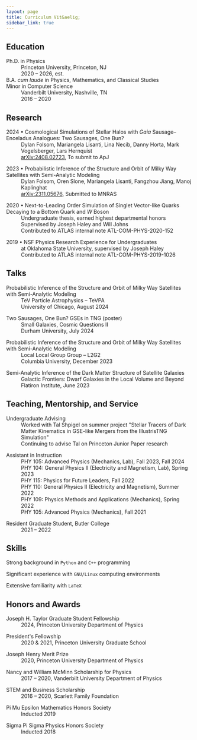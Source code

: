 ```yaml
---
layout: page
title: Curriculum Vit&aelig;
sidebar_link: true
---
```


## Education
<dl>
  <dt>Ph.D. in Physics</dt>
  <dd>Princeton University, Princeton, NJ<br> 2020 &ndash; 2026, est.</dd>

  <dt>B.A. <em>cum laude</em> in Physics, Mathematics, and Classical Studies<br>Minor in Computer Science</dt>
  <dd>Vanderbilt University, Nashville, TN <br> 2016 &ndash; 2020</dd>
</dl>

## Research
<dl>
  <dt>2024 &bullet; Cosmological Simulations of Stellar Halos with <i>Gaia</i> Sausage&ndash;Enceladus Analogues: Two Sausages, One Bun?</dt>
  <dd>Dylan Folsom, Mariangela Lisanti, Lina Necib, Danny Horta, Mark Vogelsberger, Lars Hernquist<br> 
    <a href="https://ui.adsabs.harvard.edu/abs/2024arXiv240802723F/abstract">arXiv:2408.02723</a>, To submit to ApJ </dd>
</dl>

<dl>
  <dt>2023 &bullet; Probabilistic Inference of the Structure and Orbit of Milky Way Satellites with Semi-Analytic Modeling</dt>
  <dd>Dylan Folsom, Oren Slone, Mariangela Lisanti, Fangzhou Jiang, Manoj Kaplinghat<br> 
    <a href="https://ui.adsabs.harvard.edu/abs/2023arXiv231105676F/abstract">arXiv:2311.05676</a>, Submitted to MNRAS </dd>
</dl>

<dl>
  <dt>2020 &bullet; Next-to-Leading Order Simulation of Singlet Vector-like Quarks Decaying to a Bottom Quark and <em>W</em> Boson</dt>
  <dd>Undergraduate thesis, earned highest departmental honors <br>
    Supervised by Joseph Haley and Will Johns <br> 
    Contributed to ATLAS internal note ATL-COM-PHYS-2020-152</dd>
</dl>

<dl>
  <dt>2019 &bullet; NSF Physics Research Experience for Undergraduates</dt>
  <dd>at Oklahoma State University, supervised by Joseph Haley <br> 
  Contributed to ATLAS internal note ATL-COM-PHYS-2019-1026 </dd>
</dl>

## Talks

<dl>
  <dt>Probabilistic Inference of the Structure and Orbit of Milky Way Satellites with Semi-Analytic Modeling</dt>
  <dd>TeV Particle Astrophysics &ndash; TeVPA <br>
    University of Chicago, August 2024</dd>
</dl>

<dl>
  <dt>Two Sausages, One Bun? GSEs in TNG <span style="font-weight:normal">(poster)</span></dt>
  <dd>Small Galaxies, Cosmic Questions II<br>
    Durham University, July 2024</dd>
</dl>

<dl>
  <dt>Probabilistic Inference of the Structure and Orbit of Milky Way Satellites with Semi-Analytic Modeling</dt>
  <dd>Local Local Group Group &ndash; L2G2<br>
    Columbia University, December 2023</dd>
</dl>

<dl>
  <dt>Semi-Analytic Inference of the Dark Matter Structure of Satellite Galaxies</dt>
  <dd>Galactic Frontiers: Dwarf Galaxies in the Local Volume and Beyond <br>
    Flatiron Institute, June 2023</dd>
</dl>

## Teaching, Mentorship, and Service
<dl>
  <dt>Undergraduate Advising</dt>
  <dd>Worked with Tal Shpigel on summer project "Stellar Tracers of Dark Matter Kinematics in GSE-like Mergers from the IllustrisTNG Simulation"</dd>
  <dd>Continuing to advise Tal on Princeton Junior Paper research</dd>
</dl>

<dl>
  <dt>Assistant in Instruction</dt>
  <dd>PHY 105: Advanced Physics (Mechanics, Lab), Fall 2023, Fall 2024</dd>
  <dd>PHY 104: General Physics II (Electricity and Magnetism, Lab), Spring 2023</dd>
  <dd>PHY 115: Physics for Future Leaders, Fall 2022</dd>
  <dd>PHY 110: General Physics II (Electricity and Magnetism), Summer 2022</dd>
  <dd>PHY 109: Physics Methods and Applications (Mechanics), Spring 2022</dd>
  <dd>PHY 105: Advanced Physics (Mechanics), Fall 2021</dd>
</dl>

<dl>
  <dt>Resident Graduate Student, Butler College</dt>
  <dd>2021 &ndash; 2022</dd>
</dl>

## Skills
Strong background in <code>Python</code> and <code>C++</code> programming  

Significant experience with <code>GNU/Linux</code> computing environments  

Extensive familiarity with <code>LaTeX</code>

## Honors and Awards
<dl>
  <dt>Joseph H. Taylor Graduate Student Fellowship</dt>
  <dd>2024, Princeton University Department of Physics</dd>
</dl>

<dl>
  <dt>President's Fellowship</dt>
  <dd>2020 & 2021, Princeton University Graduate School</dd>
</dl>

<dl>
  <dt>Joseph Henry Merit Prize</dt>
  <dd>2020, Princeton University Department of Physics</dd>
</dl>

<dl>
  <dt>Nancy and William McMinn Scholarship for Physics</dt>
  <dd>2017 &ndash; 2020, Vanderbilt University Department of Physics</dd>
</dl>

<dl>
  <dt>STEM and Business Scholarship</dt>
  <dd>2016 &ndash; 2020, Scarlett Family Foundation</dd>
</dl>

<dl>
  <dt>Pi Mu Epsilon Mathematics Honors Society</dt>
  <dd>Inducted 2019</dd>
</dl>
<dl>
  <dt>Sigma Pi Sigma Physics Honors Society</dt>
  <dd>Inducted 2018</dd>
</dl>



